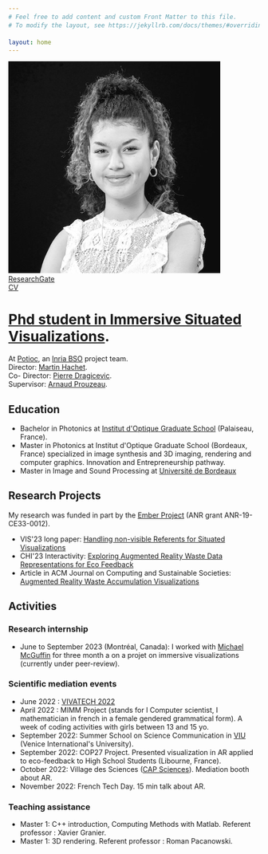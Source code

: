 ```yaml
---
# Feel free to add content and custom Front Matter to this file.
# To modify the layout, see https://jekyllrb.com/docs/themes/#overriding-theme-defaults

layout: home
---
```

![Portrait](/images/1581087526026.jpg)  
[ResearchGate](https://www.researchgate.net/profile/Ambre-Assor)  
<a href="ambreassor.github.io/Ambre Assor.pdf" target="_blank">CV</a>  

# [Phd student in Immersive Situated Visualizations](https://www.theses.fr/s345154).
At [Potioc](https://team.inria.fr/potioc/), an [Inria BSO](https://www.inria.fr/en/inria-centre-university-bordeaux) project team.  
Director: [Martin Hachet](https://people.bordeaux.inria.fr/hachet/).   
Co- Director: [Pierre Dragicevic](http://dragice.fr/).  
Supervisor: [Arnaud Prouzeau](https://www.aprouzeau.com/). 


 
## Education
- Bachelor in Photonics at [Institut d'Optique Graduate School](https://www.institutoptique.fr/en) (Palaiseau, France). 
- Master in Photonics at Institut d'Optique Graduate School (Bordeaux, France) specialized in image synthesis and 3D imaging, rendering and computer graphics. Innovation and Entrepreneurship pathway.
- Master in Image and Sound Processing at [Université de Bordeaux](https://sciences-ingenieur.u-bordeaux.fr/Nos-formations/Master-Ingenierie-des-Systemes-Complexes-ISC/Parcours-Ingenierie-des-Systemes-pour-l-Image-et-le-Signal-ISIS)

 
## Research Projects
My research was funded in part by the [Ember Project](https://ember.inria.fr/) (ANR grant ANR-19-CE33-0012).
- VIS'23 long paper: [Handling non-visible Referents for Situated Visualizations](https://hal.science/hal-03907474/)
- CHI'23 Interactivity: [Exploring Augmented Reality Waste Data Representations for Eco Feedback](https://dl.acm.org/doi/abs/10.1145/3544549.3583905)
- Article in ACM Journal on Computing and Sustainable Societies: [Augmented Reality Waste Accumulation Visualizations](https://hal.science/hal-03907474/)

## Activities

### Research internship
- June to September 2023 (Montréal, Canada): I worked with [Michael McGuffin](https://www.michaelmcguffin.com/) for three month a on a projet on immersive visualizations (currently under peer-review).
  
### Scientific mediation events 
- June 2022 : [VIVATECH 2022](https://vivatechnology.com/)
- April 2022 : MIMM Project (stands for I Computer scientist, I mathematician in french in a female gendered grammatical form). A week of coding activities with girls between 13 and 15 yo.
- September 2022: Summer School on Science Communication in [VIU](https://www.univiu.org/) (Venice International's University).
- September 2022: COP27 Project. Presented visualization in AR applied to eco-feedback to High School Students (Libourne, France).
- October 2022: Village des Sciences ([CAP Sciences](https://www.cap-sciences.net/en/homepage/)). Mediation booth about AR.
- November 2022: French Tech Day. 15 min talk about AR.  

### Teaching assistance 
- Master 1: C++ introduction, Computing Methods with Matlab. Referent professor : Xavier Granier.
- Master 1: 3D rendering. Referent professor : Roman Pacanowski.


